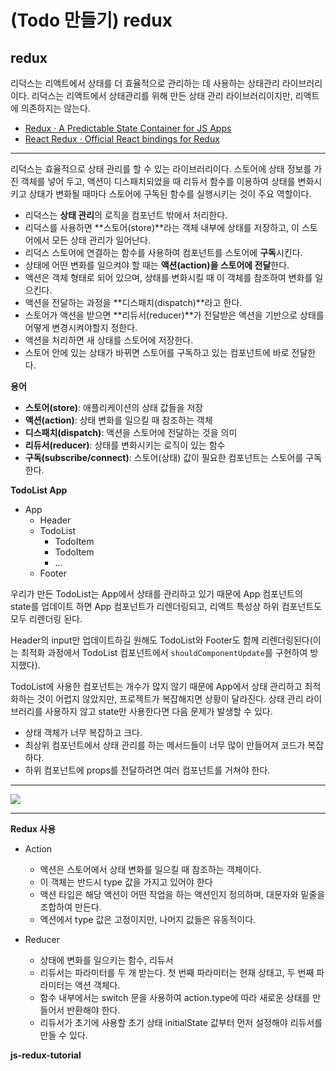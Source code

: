 # (Todo 만들기) redux

## redux

리덕스는 리액트에서 상태를 더 효율적으로 관리하는 데 사용하는 상태관리 라이브러리이다. 리덕스는 리액트에서 상태관리를 위해 만든 상태 관리 라이브러리이지만, 리액트에 의존하지는 않는다.

- [Redux · A Predictable State Container for JS Apps](https://redux.js.org/)
- [React Redux · Official React bindings for Redux](https://react-redux.js.org/)

*****

리덕스는 효율적으로 상태 관리를 할 수 있는 라이브러리이다. 스토어에 상태 정보를 가진 객체를 넣어 두고, 액션이 디스패치되었을 때 리듀서 함수를 이용하여 상태를 변화시키고 상태가 변화될 때마다 스토어에 구독된 함수를 실행시키는 것이 주요 역할이다.

- 리덕스는 **상태 관리**의 로직을 컴포넌트 밖에서 처리한다.
- 리덕스를 사용하면 **스토어(store)**라는 객체 내부에 상태를 저장하고, 이 스토어에서 모든 상태 관리가 일어난다.
- 리덕스 스토어에 연결하는 함수를 사용하여 컴포넌트를 스토어에 **구독**시킨다.
- 상태에 어떤 변화를 일으켜야 할 때는 **액션(action)을 스토어에 전달**한다.
- 액션은 객체 형태로 되어 있으며, 상태를 변화시킬 때 이 객체를 참조하여 변화를 일으킨다.
- 액션을 전달하는 과정을 **디스패치(dispatch)**라고 한다.
- 스토어가 액션을 받으면 **리듀서(reducer)**가 전달받은 액션을 기반으로 상태를 어떻게 변경시켜야할지 정한다. 
- 액션을 처리하면 새 상태를 스토어에 저장한다.
- 스토어 안에 있는 상태가 바뀌면 스토어를 구독하고 있는 컴포넌트에 바로 전달한다.

**용어**

- **스토어(store)**: 애플리케이션의 상태 값들을 저장
- **액션(action)**: 상태 변화를 일으킬 때 참조하는 객체
- **디스패치(dispatch)**: 액션을 스토어에 전달하는 것을 의미
- **리듀서(reducer)**: 상태를 변화시키는 로직이 있는 함수
- **구독(subscribe/connect)**: 스토어(상태) 값이 필요한 컴포넌트는 스토어를 구독한다.

**TodoList App**

- App
  + Header
  + TodoList
      - TodoItem
      - TodoItem
      - ...
  + Footer

우리가 만든 TodoList는 App에서 상태를 관리하고 있기 때문에 App 컴포넌트의 state를 업데이트 하면 App 컴포넌트가 리렌더링되고, 리액트 특성상 하위 컴포넌트도 모두 리렌더링 된다.

Header의 input만 업데이트하길 원해도 TodoList와 Footer도 함께 리렌더링된다(이는 최적화 과정에서 TodoList 컴포넌트에서 `shouldComponentUpdate`를 구현하여 방지했다).

TodoList에 사용한 컴포넌트는 개수가 많지 않기 때문에 App에서 상태 관리하고 최적화하는 것이 어렵지 않았지만, 프로젝트가 복잡해지면 상황이 달라진다. 상태 관리 라이브러리를 사용하지 않고 state만 사용한다면 다음 문제가 발생할 수 있다.

- 상태 객체가 너무 복잡하고 크다.
- 최상위 컴포넌트에서 상태 관리를 하는 메서드들이 너무 많이 만들어져 코드가 복잡하다.
- 하위 컴포넌트에 props를 전달하려면 여러 컴포넌트를 거쳐야 한다.

*****

![](http://res.cloudinary.com/dyzj2erac/image/upload/c_limit/wjsojsu3qb6f1322sf5m.jpg)

*****

**Redux 사용**

- Action
    + 액션은 스토어에서 상태 변화를 일으킬 때 참조하는 객체이다.
    + 이 객체는 반드시 type 값을 가지고 있어야 한다
    + 액션 타입은 해당 액션이 어떤 작업을 하는 액션인지 정의하며, 대문자와 밑줄을 조합하여 만든다.
    + 액션에서 type 값은 고정이지만, 나머지 값들은 유동적이다.

- Reducer
    + 상태에 변화를 일으키는 함수, 리듀서
    + 리듀서는 파라미터를 두 개 받는다. 첫 번째 파라미터는 현재 상태고, 두 번째 파라미터는 액션 객체다.
    + 함수 내부에서는 switch 문을 사용하여 action.type에 따라 새로운 상태를 만들어서 반환해야 한다.
    + 리듀서가 초기에 사용할 초기 상태 initialState 값부터 먼저 설정해야 리듀서를 만들 수 있다.

**js-redux-tutorial**
